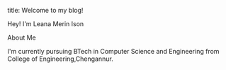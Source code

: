 title: Welcome to my blog!

Hey! I'm Leana Merin Ison

About Me

I'm currently pursuing BTech in Computer Science and Engineering from College of Engineering,Chengannur.

